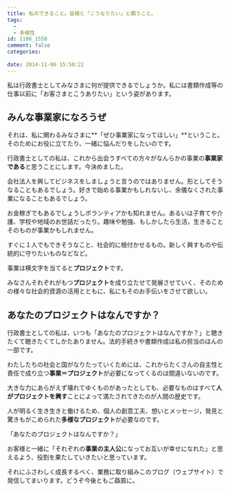 ```yaml
---
title: 私のできること。皆様と「こうなりたい」と願うこと。
tags:
  - 
  - 多様性
id: 1106_1558
comment: false
categories:
   
date: 2014-11-06 15:58:22
---
```


私は行政書士としてみなさまに何が提供できるでしょうか。私には書類作成等の仕事以前に「お客さまとこうありたい」という姿があります。　<!--more-->

## みんな事業家になろうぜ

それは、私に関わるみなさまに**「ぜひ事業家になってほしい」**ということ。そのためにお役に立てたり、一緒に悩んだりをしたいのです。

行政書士としての私は、これから出会うすべての方々がなんらかの事業の**事業家である**と思うことにします。今決めました。

会社法人を興してビジネスをしましょうと言うのではありません。形としてそうなることもあるでしょう。好きで始める事業かもしれないし、余儀なくされた事業になることもあるでしょう。

お金稼ぎでもあるでしょうしボランティアかも知れません。あるいは子育てや介護、学校や地域のお世話だったり。趣味や勉強、もしかしたら生活，生きることそのものが事業かもしれません。

すぐに１人でもできそうなこと、社会的に根付かせるもの。新しく興すものや伝統的に守りたいものなどなど。

事業は横文字を当てると**プロジェクト**です。

みなさんそれぞれがもつ**プロジェクト**を成り立たせて発展させていく、そのための様々な社会的資源の活用とともに、私にもそのお手伝いをさせて欲しい。

## あなたのプロジェクトはなんですか？

行政書士としての私は、いつも「あなたのプロジェクトはなんですか？」と聴きたくて聴きたくてしかたありません。法的手続きや書類作成は私の担当のほんの一部です。

わたしたちの社会と国がなりたっていくためには、これからたくさんの自主性と責任で成り立つ**事業＝プロジェクト**が必要になってくるのは間違いないのです。

大きな力にあらがえず壊れてゆくものがあったとしても、必要なものはすべて**人がプロジェクトを興す**ことによって満たされてきたのが人間の歴史です。

人が明るく生き生きと働けるため、個人の創意工夫、想いとメッセージ，発見と驚きもがこめられた**多様なプロジェクト**が必要なのです。

「あなたのプロジェクトはなんですか？」

お客様と一緒に「それぞれの**事業の主人公**になってお互いが幸せになれた」と思えるよう、役割を果たしていきたいと思っています。

それにふさわしく成長するべく、業務に取り組みこのブログ（ウェブサイト）で発信してまいります。どうぞ今後ともご贔屓に。